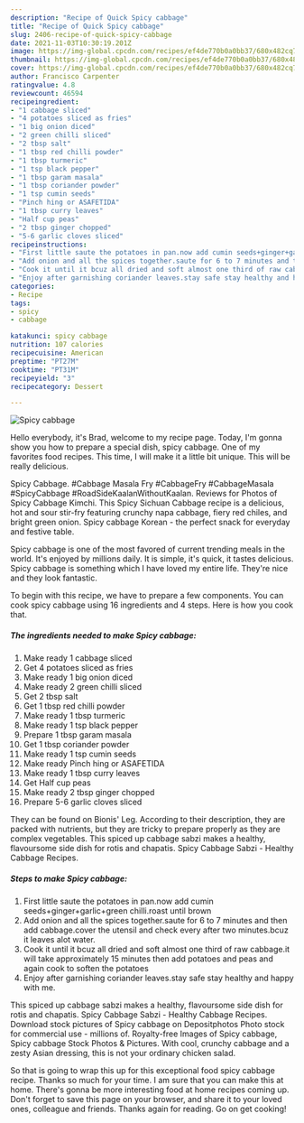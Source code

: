 ```yaml
---
description: "Recipe of Quick Spicy cabbage"
title: "Recipe of Quick Spicy cabbage"
slug: 2406-recipe-of-quick-spicy-cabbage
date: 2021-11-03T10:30:19.201Z
image: https://img-global.cpcdn.com/recipes/ef4de770b0a0bb37/680x482cq70/spicy-cabbage-recipe-main-photo.jpg
thumbnail: https://img-global.cpcdn.com/recipes/ef4de770b0a0bb37/680x482cq70/spicy-cabbage-recipe-main-photo.jpg
cover: https://img-global.cpcdn.com/recipes/ef4de770b0a0bb37/680x482cq70/spicy-cabbage-recipe-main-photo.jpg
author: Francisco Carpenter
ratingvalue: 4.8
reviewcount: 46594
recipeingredient:
- "1 cabbage sliced"
- "4 potatoes sliced as fries"
- "1 big onion diced"
- "2 green chilli sliced"
- "2 tbsp salt"
- "1 tbsp red chilli powder"
- "1 tbsp turmeric"
- "1 tsp black pepper"
- "1 tbsp garam masala"
- "1 tbsp coriander powder"
- "1 tsp cumin seeds"
- "Pinch hing or ASAFETIDA"
- "1 tbsp curry leaves"
- "Half cup peas"
- "2 tbsp ginger chopped"
- "5-6 garlic cloves sliced"
recipeinstructions:
- "First little saute the potatoes in pan.now add cumin seeds+ginger+garlic+green chilli.roast until brown"
- "Add onion and all the spices together.saute for 6 to 7 minutes and then add cabbage.cover the utensil and check every after two minutes.bcuz it leaves alot water."
- "Cook it until it bcuz all dried and soft almost one third of raw cabbage.it will take approximately 15 minutes then add potatoes and peas and again cook to soften the potatoes"
- "Enjoy after garnishing coriander leaves.stay safe stay healthy and happy with me."
categories:
- Recipe
tags:
- spicy
- cabbage

katakunci: spicy cabbage 
nutrition: 107 calories
recipecuisine: American
preptime: "PT27M"
cooktime: "PT31M"
recipeyield: "3"
recipecategory: Dessert

---
```



![Spicy cabbage](https://img-global.cpcdn.com/recipes/ef4de770b0a0bb37/680x482cq70/spicy-cabbage-recipe-main-photo.jpg)

Hello everybody, it's Brad, welcome to my recipe page. Today, I'm gonna show you how to prepare a special dish, spicy cabbage. One of my favorites food recipes. This time, I will make it a little bit unique. This will be really delicious.

Spicy Cabbage. #Cabbage Masala Fry #CabbageFry #CabbageMasala #SpicyCabbage #RoadSideKaalanWithoutKaalan. Reviews for Photos of Spicy Cabbage Kimchi. This Spicy Sichuan Cabbage recipe is a delicious, hot and sour stir-fry featuring crunchy napa cabbage, fiery red chiles, and bright green onion. Spicy cabbage Korean - the perfect snack for everyday and festive table.

Spicy cabbage is one of the most favored of current trending meals in the world. It's enjoyed by millions daily. It is simple, it's quick, it tastes delicious. Spicy cabbage is something which I have loved my entire life. They're nice and they look fantastic.


To begin with this recipe, we have to prepare a few components. You can cook spicy cabbage using 16 ingredients and 4 steps. Here is how you cook that.

<!--inarticleads1-->

##### The ingredients needed to make Spicy cabbage:

1. Make ready 1 cabbage sliced
1. Get 4 potatoes sliced as fries
1. Make ready 1 big onion diced
1. Make ready 2 green chilli sliced
1. Get 2 tbsp salt
1. Get 1 tbsp red chilli powder
1. Make ready 1 tbsp turmeric
1. Make ready 1 tsp black pepper
1. Prepare 1 tbsp garam masala
1. Get 1 tbsp coriander powder
1. Make ready 1 tsp cumin seeds
1. Make ready Pinch hing or ASAFETIDA
1. Make ready 1 tbsp curry leaves
1. Get Half cup peas
1. Make ready 2 tbsp ginger chopped
1. Prepare 5-6 garlic cloves sliced


They can be found on Bionis&#39; Leg. According to their description, they are packed with nutrients, but they are tricky to prepare properly as they are complex vegetables. This spiced up cabbage sabzi makes a healthy, flavoursome side dish for rotis and chapatis. Spicy Cabbage Sabzi - Healthy Cabbage Recipes. 

<!--inarticleads2-->

##### Steps to make Spicy cabbage:

1. First little saute the potatoes in pan.now add cumin seeds+ginger+garlic+green chilli.roast until brown
1. Add onion and all the spices together.saute for 6 to 7 minutes and then add cabbage.cover the utensil and check every after two minutes.bcuz it leaves alot water.
1. Cook it until it bcuz all dried and soft almost one third of raw cabbage.it will take approximately 15 minutes then add potatoes and peas and again cook to soften the potatoes
1. Enjoy after garnishing coriander leaves.stay safe stay healthy and happy with me.


This spiced up cabbage sabzi makes a healthy, flavoursome side dish for rotis and chapatis. Spicy Cabbage Sabzi - Healthy Cabbage Recipes. Download stock pictures of Spicy cabbage on Depositphotos Photo stock for commercial use - millions of. Royalty-free Images of Spicy cabbage, Spicy cabbage Stock Photos &amp; Pictures. With cool, crunchy cabbage and a zesty Asian dressing, this is not your ordinary chicken salad. 

So that is going to wrap this up for this exceptional food spicy cabbage recipe. Thanks so much for your time. I am sure that you can make this at home. There's gonna be more interesting food at home recipes coming up. Don't forget to save this page on your browser, and share it to your loved ones, colleague and friends. Thanks again for reading. Go on get cooking!

